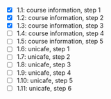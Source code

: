 - [x] 1.1: course information, step 1
- [x] 1.2: course information, step 2
- [x] 1.3: course information, step 3
- [ ] 1.4: course information, step 4
- [ ] 1.5: course information, step 5
- [ ] 1.6: unicafe, step 1
- [ ] 1.7: unicafe, step 2
- [ ] 1.8: unicafe, step 3
- [ ] 1.9: unicafe, step 4
- [ ] 1.10: unicafe, step 5
- [ ] 1.11: unicafe, step 6